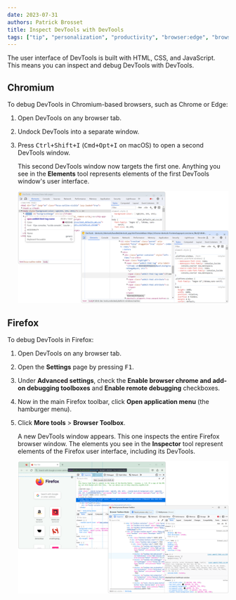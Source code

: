 ```yaml
---
date: 2023-07-31
authors: Patrick Brosset
title: Inspect DevTools with DevTools
tags: ["tip", "personalization", "productivity", "browser:edge", "browser:chrome", "browser:firefox"]
---
```

The user interface of DevTools is built with HTML, CSS, and JavaScript. This means you can inspect and debug DevTools with DevTools.

## Chromium

To debug DevTools in Chromium-based browsers, such as Chrome or Edge:

1. Open DevTools on any browser tab.

1. Undock DevTools into a separate window.

1. Press <kbd>Ctrl+Shift+I</kbd> (<kbd>Cmd+Opt+I</kbd> on macOS) to open a second DevTools window.

    This second DevTools window now targets the first one. Anything you see in the **Elements** tool represents elements of the first DevTools window's user interface.

    ![Two Chrome DevTools windows, the first one inspects a webpage, the second one inspects the first one](../../assets/img/inspect-devtools-with-devtools-chrome.png)

## Firefox

To debug DevTools in Firefox:

1. Open DevTools on any browser tab.

1. Open the **Settings** page by pressing <kbd>F1</kbd>.

1. Under **Advanced settings**, check the **Enable browser chrome and add-on debugging toolboxes** and **Enable remote debugging** checkboxes.

1. Now in the main Firefox toolbar, click **Open application menu** (the hamburger menu).

1. Click **More tools** > **Browser Toolbox**.

    A new DevTools window appears. This one inspects the entire Firefox browser window. The elements you see in the **Inspector** tool represent elements of the Firefox user interface, including its DevTools.

    ![Firefox with DevTools opened, and another DevTools window next to it which debugs the Firefox window](../../assets/img/inspect-devtools-with-devtools-firefox.png)
